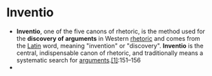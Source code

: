 # Inventio
- __**Inventio**__, one of the five canons of rhetoric, is the method used for the __discovery of arguments__ in Western [rhetoric](https://en.wikipedia.org/wiki/Rhetoric) and comes from the [Latin](https://en.wikipedia.org/wiki/Latin) word, meaning "invention" or "discovery". __Inventio__ is the central, indispensable canon of rhetoric, and traditionally means a systematic search for [arguments](https://en.wikipedia.org/wiki/Argument).[[1]](https://en.wikipedia.org/wiki/Inventio#cite_note-Glenn2008-1):151–156
- 
